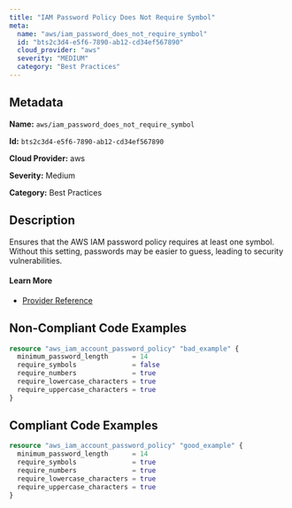 ```yaml
---
title: "IAM Password Policy Does Not Require Symbol"
meta:
  name: "aws/iam_password_does_not_require_symbol"
  id: "bts2c3d4-e5f6-7890-ab12-cd34ef567890"
  cloud_provider: "aws"
  severity: "MEDIUM"
  category: "Best Practices"
---
```


## Metadata
**Name:** `aws/iam_password_does_not_require_symbol`

**Id:** `bts2c3d4-e5f6-7890-ab12-cd34ef567890`

**Cloud Provider:** aws

**Severity:** Medium

**Category:** Best Practices

## Description
Ensures that the AWS IAM password policy requires at least one symbol. Without this setting, passwords may be easier to guess, leading to security vulnerabilities.

#### Learn More

 - [Provider Reference](https://registry.terraform.io/providers/hashicorp/aws/latest/docs/resources/iam_account_password_policy#require_symbols)

## Non-Compliant Code Examples
```terraform
resource "aws_iam_account_password_policy" "bad_example" {
  minimum_password_length      = 14
  require_symbols              = false
  require_numbers              = true
  require_lowercase_characters = true
  require_uppercase_characters = true
}

```

## Compliant Code Examples
```terraform
resource "aws_iam_account_password_policy" "good_example" {
  minimum_password_length      = 14
  require_symbols              = true
  require_numbers              = true
  require_lowercase_characters = true
  require_uppercase_characters = true
}

```